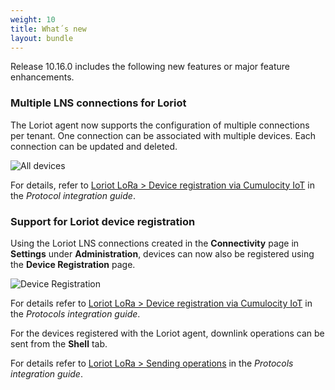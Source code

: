 ```yaml
---
weight: 10
title: What´s new
layout: bundle
---
```


Release 10.16.0 includes the following new features or major feature enhancements.

### Multiple LNS connections for Loriot

The Loriot agent now supports the configuration of multiple connections per tenant. One connection can be associated with multiple devices. Each connection can be updated and deleted.

![All devices](/images/release-notes/multiple_lns_connection_loriot.png)

For details, refer to [Loriot LoRa > Device registration via Cumulocity IoT](https://cumulocity.com/guides/protocol-integration/lora-loriot/#configure-loriot-credentials-cumulocity) in the *Protocol integration guide*.

### Support for Loriot device registration

Using the Loriot LNS connections created in the **Connectivity** page in **Settings** under **Administration**, devices can now also be registered using the **Device Registration** page. 

![Device Registration](/images/release-notes/loriot-registration.png)

For details refer to [Loriot LoRa > Device registration via Cumulocity IoT](https://cumulocity.com/guides/protocol-integration/lora-loriot/#configure-loriot-credentials-cumulocity) in the *Protocols integration guide*.

For the devices registered with the Loriot agent, downlink operations can be sent from the **Shell** tab.

For details refer to [Loriot LoRa > Sending operations](https://cumulocity.com/guides/protocol-integration/lora-loriot/#operations-loriot) in the *Protocols integration guide*.

